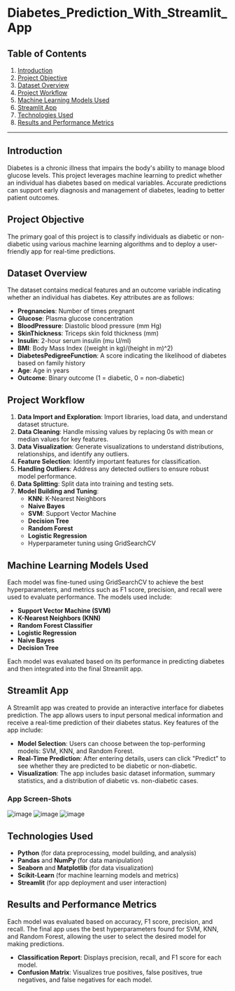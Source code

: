 # Diabetes_Prediction_With_Streamlit_App

## Table of Contents
1. [Introduction](#introduction)
2. [Project Objective](#project-objective)
3. [Dataset Overview](#dataset-overview)
4. [Project Workflow](#project-workflow)
5. [Machine Learning Models Used](#machine-learning-models-used)
6. [Streamlit App](#streamlit-app)
7. [Technologies Used](#technologies-used)
8. [Results and Performance Metrics](#results-and-performance-metrics)

---

## Introduction

Diabetes is a chronic illness that impairs the body's ability to manage blood glucose levels. This project leverages machine learning to predict whether an individual has diabetes based on medical variables. Accurate predictions can support early diagnosis and management of diabetes, leading to better patient outcomes.

## Project Objective

The primary goal of this project is to classify individuals as diabetic or non-diabetic using various machine learning algorithms and to deploy a user-friendly app for real-time predictions.

## Dataset Overview

The dataset contains medical features and an outcome variable indicating whether an individual has diabetes. Key attributes are as follows:

- **Pregnancies**: Number of times pregnant
- **Glucose**: Plasma glucose concentration
- **BloodPressure**: Diastolic blood pressure (mm Hg)
- **SkinThickness**: Triceps skin fold thickness (mm)
- **Insulin**: 2-hour serum insulin (mu U/ml)
- **BMI**: Body Mass Index ((weight in kg)/(height in m)^2)
- **DiabetesPedigreeFunction**: A score indicating the likelihood of diabetes based on family history
- **Age**: Age in years
- **Outcome**: Binary outcome (1 = diabetic, 0 = non-diabetic)

## Project Workflow

1. **Data Import and Exploration**: Import libraries, load data, and understand dataset structure.
2. **Data Cleaning**: Handle missing values by replacing 0s with mean or median values for key features.
3. **Data Visualization**: Generate visualizations to understand distributions, relationships, and identify any outliers.
4. **Feature Selection**: Identify important features for classification.
5. **Handling Outliers**: Address any detected outliers to ensure robust model performance.
6. **Data Splitting**: Split data into training and testing sets.
7. **Model Building and Tuning**:
   - **KNN**: K-Nearest Neighbors
   - **Naive Bayes**
   - **SVM**: Support Vector Machine
   - **Decision Tree**
   - **Random Forest**
   - **Logistic Regression**
   - Hyperparameter tuning using GridSearchCV

## Machine Learning Models Used

Each model was fine-tuned using GridSearchCV to achieve the best hyperparameters, and metrics such as F1 score, precision, and recall were used to evaluate performance. The models used include:
- **Support Vector Machine (SVM)**
- **K-Nearest Neighbors (KNN)**
- **Random Forest Classifier**
- **Logistic Regression**
- **Naive Bayes**
- **Decision Tree**

Each model was evaluated based on its performance in predicting diabetes and then integrated into the final Streamlit app.

## Streamlit App

A Streamlit app was created to provide an interactive interface for diabetes prediction. The app allows users to input personal medical information and receive a real-time prediction of their diabetes status. Key features of the app include:

- **Model Selection**: Users can choose between the top-performing models: SVM, KNN, and Random Forest.
- **Real-Time Prediction**: After entering details, users can click "Predict" to see whether they are predicted to be diabetic or non-diabetic.
- **Visualization**: The app includes basic dataset information, summary statistics, and a distribution of diabetic vs. non-diabetic cases.

### App Screen-Shots
![image](https://github.com/user-attachments/assets/d7b3f295-31a8-4210-b9d4-56ac1b807be8)
![image](https://github.com/user-attachments/assets/e6784d41-6b44-4f68-8a45-7be572cc9caf)
![image](https://github.com/user-attachments/assets/9d1dbd51-cc87-4c81-9e76-8305eaeb82c1)

## Technologies Used

- **Python** (for data preprocessing, model building, and analysis)
- **Pandas** and **NumPy** (for data manipulation)
- **Seaborn** and **Matplotlib** (for data visualization)
- **Scikit-Learn** (for machine learning models and metrics)
- **Streamlit** (for app deployment and user interaction)

## Results and Performance Metrics

Each model was evaluated based on accuracy, F1 score, precision, and recall. The final app uses the best hyperparameters found for SVM, KNN, and Random Forest, allowing the user to select the desired model for making predictions.

- **Classification Report**: Displays precision, recall, and F1 score for each model.
- **Confusion Matrix**: Visualizes true positives, false positives, true negatives, and false negatives for each model.
